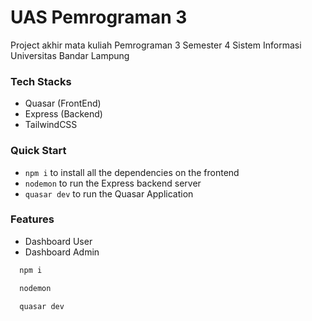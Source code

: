 # UAS Pemrograman 3 
Project akhir mata kuliah Pemrograman 3 Semester 4 Sistem Informasi Universitas Bandar Lampung

### Tech Stacks
- Quasar (FrontEnd)
- Express (Backend)
- TailwindCSS

### Quick Start
- `npm i`  to install all the dependencies on the frontend
- `nodemon` to run the Express backend server
- `quasar dev` to run the Quasar Application

### Features
- Dashboard User
- Dashboard Admin
  
```bash
  npm i
```
```bash
  nodemon
```
```bash
  quasar dev
```
